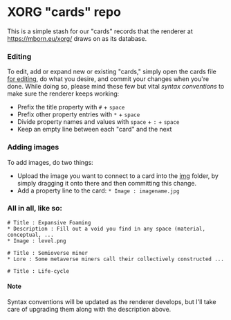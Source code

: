 # XORG "cards" repo

This is a simple stash for our "cards" records that the renderer at https://mborn.eu/xorg/ draws on as its database.

### Editing
To edit, add or expand new or existing "cards," simply open the cards file [for editing](https://github.com/XORGanon/cards/edit/main/cards), do what you desire, and commit your changes when you're done. While doing so, please mind these few but vital _syntax conventions_ to make sure the renderer keeps working:

* Prefix the title property with `#` + `space`
* Prefix other property entries with `*` + `space`
* Divide property names and values with `space` + `:` + `space`
* Keep an empty line between each "card" and the next

### Adding images
To add images, do two things:

* Upload the image you want to connect to a card into the [img](https://github.com/XORGanon/cards/tree/main/img) folder, by simply dragging it onto there and then committing this change.
* Add a property line to the card: `* Image : imagename.jpg`

### All in all, like so:
	# Title : Expansive Foaming
	* Description : Fill out a void you find in any space (material, conceptual, ...
	* Image : level.png

	# Title : Semioverse miner
	* Lore : Some metaverse miners call their collectively constructed ...

	# Title : Life-cycle

#### Note
Syntax conventions will be updated as the renderer develops, but I'll take care of upgrading them along with the description above.


